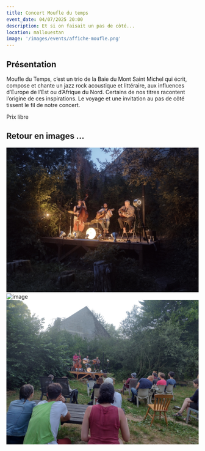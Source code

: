 ```yaml
---
title: Concert Moufle du temps
event_date: 04/07/2025 20:00
description: Et si on faisait un pas de côté...
location: mallouestan
image: '/images/events/affiche-moufle.png'
---
```


## Présentation

Moufle du Temps, c’est un trio de la Baie du Mont Saint Michel qui écrit, compose et chante un jazz rock acoustique et littéraire, aux influences d’Europe de l’Est ou d’Afrique du Nord. Certains de nos titres racontent l’origine de ces inspirations. Le voyage et une invitation au pas de côté tissent le fil de notre concert.

Prix libre

## Retour en images ...

![image](/images/events/moufle1.jpg)
![image](/images/events/moufle2.jpg)
![image](/images/events/moufle3.jpg)

















